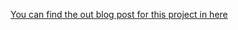 [You can find the out blog post for this project in here](https://medium.com/@giraykaracay/predi̇cti̇ng-outcomes-of-soccer-matches-week-1-ce9cc23fd01d)
